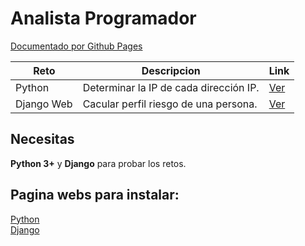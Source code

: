 # Analista Programador

[Documentado por Github Pages](https://serphp.github.io/PT/)

| Reto  | Descripcion | Link |
|-------|-------------|------|
| Python | Determinar la IP de cada dirección IP.| [Ver](https://github.com/Serphp/PT/tree/master/reto_1) |
| Django Web | Cacular perfil riesgo de una persona.| [Ver](https://github.com/Serphp/PT/tree/master/reto_2) |

## Necesitas 
<b>Python 3+</b> y <b>Django</b> para probar los retos.

## Pagina webs para instalar: <br>
[Python](https://www.python.org/downloads/) <br>
[Django](https://docs.djangoproject.com/en/4.2/topics/install/)

